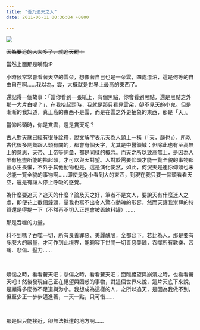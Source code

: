 ```yaml
---
title: "吾乃追天之人"
date: 2011-06-11 00:36:04 +0800

---
```


![](/images/slum-area/25_0.jpg)
<p><span style="text-decoration: line-through;">因為要追的人太多了，就追天罷！</span></p><p>當然上面那是嘴砲:P</p><p>小時候常常會看著天空的雲朵，想像著自己也是一朵雲，四處漂泊，這是何等的自由自在啊&hellip;&hellip;我以為，雲，大概就是世界上最高的東西了。</p><p>還記得一個故事：「當你看到一張紙上，有個黑點，你會看到黑點，還是黑點之外那一大片白呢？」，在我抬起頭時，我就是那只看見雲朵，卻不見天的小鬼。但是漸漸的我知道，真正高的東西不是雲，而是在雲之外更抽象的東西，那是「天」。</p><p>當仰起頭時，你是賞雲，還是賞天呢？</p><p>古人對天就已經有很多詮釋，說文解字表示天為人頭上一橫（「天，巔也」），所以古代很多詞彙跟人頭有關的，都會有個天字，尤其是中醫領域；但除此也有至高無上的意思，天帝、上帝等詞彙，都是同樣的概念。而天之所以致高無上，是因為人唯有極盡所能的抬起頭，才可以與天對望。人對於需要仰頭才能一覽全貌的事物都會心生畏懼，不外乎其他動物也是，這是演化使然，如此，何況天是連你仰頭也未必能一覽全貌的事物啊&hellip;&hellip;即使是從小看到大的東西，到現在我只要一仰頭看看天空，還是有讓人停止呼吸的感覺。</p><p>為什麼要追天？追天的什麼？論及天之好，筆者不是文人，要說天有什麼迷人之處，即便花上數個鐘頭，量我也寫不出令人驚心動魄的形容，然而天讓我崇拜的特質還是得提一下（不然再不切入正題會被丟飲料罐）&hellip;&hellip;</p><p>那是吞噬的力量。</p><p>料不到嗎？吞噬一切，所有良善罪惡、美麗醜陋，全都容下。若比為人，那是要有多麼大的器量，才可作到此境界，能夠容下世間一切善惡美醜，吞噬所有歡樂、苦痛、悲傷、壓力&hellip;&hellip;</p><p>&nbsp;</p><p>煩惱之時，看看蒼天吧；<span>悲傷</span>之時<span>，看看蒼天吧；面臨</span>絕望與崩潰之時，也看看蒼天吧！然後發現自己正在絕望與困惑的事物，對這個世界來說，這片天底下來說，是顯得多麼微不足道與渺小。我想成為這樣的人，之所以追天，是因為我做不到，但至少正一步步邁進著，一天一點，只可惜&hellip;&hellip;</p><p>&nbsp;</p><p>那是個只能接近，卻無法抵達的地方啊&hellip;&hellip;</p>
